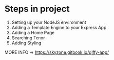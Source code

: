 # Steps in project

1. Setting up your NodeJS environment
2. Adding a Template Engine to your Express App
3. Adding a Home Page
4. Searching Tenor
5. Adding Styling

MORE INFO -> https://skyzone.gitbook.io/giffy-app/